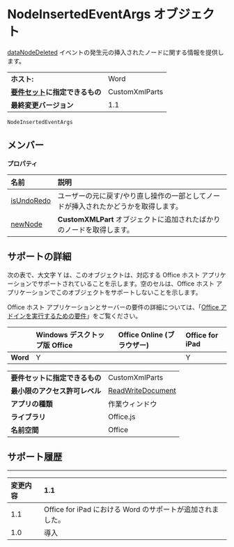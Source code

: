 
# NodeInsertedEventArgs オブジェクト
[dataNodeDeleted](../../reference/shared/customxmlpart.datanodeinserted.event.md) イベントの発生元の挿入されたノードに関する情報を提供します。

|||
|:-----|:-----|
|**ホスト:**|Word|
|**[要件セット](../../docs/overview/specify-office-hosts-and-api-requirements.md)に指定できるもの**|CustomXmlParts|
|**最終変更バージョン**|1.1|

```
NodeInsertedEventArgs
```


## メンバー


**プロパティ**


|**名前**|**説明**|
|:-----|:-----|
|[isUndoRedo](../../reference/shared/customxmlpart.isundoredo.md)|ユーザーの元に戻す/やり直し操作の一部としてノードが挿入されたかどうかを取得します。|
|[newNode](../../reference/shared/customxmlpart.newnode.md)|**CustomXMLPart** オブジェクトに追加されたばかりのノードを取得します。|

## サポートの詳細


次の表で、大文字 Y は、このオブジェクトは、対応する Office ホスト アプリケーションでサポートされていることを示します。空のセルは、Office ホスト アプリケーションでこのオブジェクトをサポートしないことを示します。

Office ホスト アプリケーションとサーバーの要件の詳細については、「[Office アドインを実行するための要件](../../docs/overview/requirements-for-running-office-add-ins.md)」をご覧ください。


||**Windows デスクトップ版 Office**|**Office Online (ブラウザー)**|**Office for iPad**|
|:-----|:-----|:-----|:-----|
|**Word**|Y||Y|

|||
|:-----|:-----|
|**要件セットに指定できるもの**|CustomXmlParts|
|**最小限のアクセス許可レベル**|[ReadWriteDocument](../../docs/develop/requesting-permissions-for-api-use-in-content-and-task-pane-add-ins.md)|
|**アプリの種類**|作業ウィンドウ|
|**ライブラリ**|Office.js|
|**名前空間**|Office|

## サポート履歴



****


|**変更内容**|**1.1**|
|:-----|:-----|
|1.1|Office for iPad における Word のサポートが追加されました。|
|1.0|導入|
